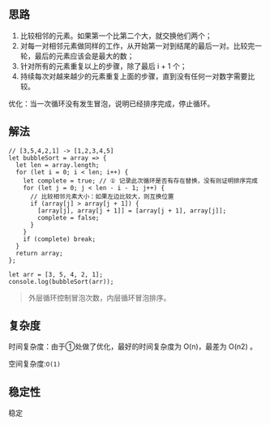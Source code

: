 ## 思路

1. 比较相邻的元素。如果第一个比第二个大，就交换他们两个；
2. 对每一对相邻元素做同样的工作，从开始第一对到结尾的最后一对。比较完一轮，最后的元素应该会是最大的数；
3. 针对所有的元素重复以上的步骤，除了最后 i + 1 个；
4. 持续每次对越来越少的元素重复上面的步骤，直到没有任何一对数字需要比较。



优化：当一次循环没有发生冒泡，说明已经排序完成，停止循环。

## 解法

```
// [3,5,4,2,1] -> [1,2,3,4,5]
let bubbleSort = array => {
  let len = array.length;
  for (let i = 0; i < len; i++) {
    let complete = true; // ① 记录此次循环是否有存在替换，没有则证明排序完成
    for (let j = 0; j < len - i - 1; j++) {
      // 比较相邻元素大小：如果左边比较大，则互换位置
      if (array[j] > array[j + 1]) {
        [array[j], array[j + 1]] = [array[j + 1], array[j]];
        complete = false;
      }
    }
    if (complete) break;
  }
  return array;
};

let arr = [3, 5, 4, 2, 1];
console.log(bubbleSort(arr));
```

> 外层循环控制冒泡次数，内层循环冒泡排序。

## 复杂度

时间复杂度：由于①处做了优化，最好的时间复杂度为 O(n)，最差为 O(n2)  。

空间复杂度:`O(1)` 

## 稳定性

稳定